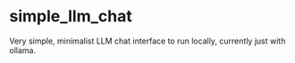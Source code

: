 # simple_llm_chat
Very simple, minimalist LLM chat interface to run locally, currently just with ollama.
